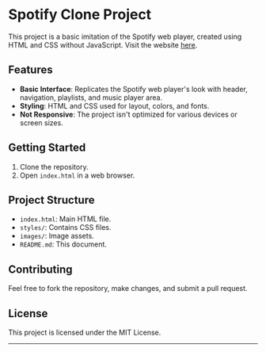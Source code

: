 
# Spotify Clone Project

This project is a basic imitation of the Spotify web player, created using HTML and CSS without JavaScript.
Visit the website [here](https://srikanthmallam.github.io/Spotify-clone/).

## Features

- **Basic Interface**: Replicates the Spotify web player's look with header, navigation, playlists, and music player area.
- **Styling**: HTML and CSS used for layout, colors, and fonts.
- **Not Responsive**: The project isn't optimized for various devices or screen sizes.

## Getting Started

1. Clone the repository.
2. Open `index.html` in a web browser.

## Project Structure

- `index.html`: Main HTML file.
- `styles/`: Contains CSS files.
- `images/`: Image assets.
- `README.md`: This document.

## Contributing

Feel free to fork the repository, make changes, and submit a pull request.

## License

This project is licensed under the MIT License.

---


